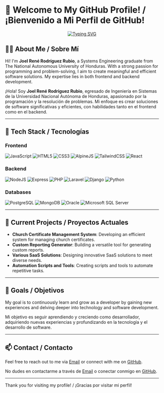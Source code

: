 # 🌟 Welcome to My GitHub Profile! / ¡Bienvenido a Mi Perfil de GitHub!


<div align="center">
    <a href="https://git.io/typing-svg"><img src="https://readme-typing-svg.demolab.com?font=Parkinsans&weight=700&size=40&duration=1740&pause=2000&center=true&vCenter=true&width=500&height=100&lines=Hi+there%2C+I'm+Joel!;Welcome+to+my+profile!;%C2%A1Hola+soy+Joel!;%C2%A1Bienvenido+a+mi+perfil!" alt="Typing SVG" /></a>
</div>

## 👨‍💻 About Me / Sobre Mí
Hi! I'm **Joel René Rodríguez Rubio**, a Systems Engineering graduate from The National Autonomous University of Honduras. With a strong passion for programming and problem-solving, I aim to create meaningful and efficient software solutions. My expertise lies in both frontend and backend development.

¡Hola! Soy **Joel René Rodríguez Rubio**, egresado de Ingeniería en Sistemas de la Universidad Nacional Autónoma de Honduras, apasionado por la programación y la resolución de problemas. Mi enfoque es crear soluciones de software significativas y eficientes, con habilidades tanto en el frontend como en el backend.

---

## 🚀 Tech Stack / Tecnologías
### Frontend
![JavaScript](https://img.shields.io/badge/-JavaScript-F7DF1E?style=flat-square&logo=javascript&logoColor=black)
![HTML5](https://img.shields.io/badge/-HTML5-E34F26?style=flat-square&logo=html5&logoColor=white)
![CSS3](https://img.shields.io/badge/-CSS3-1572B6?style=flat-square&logo=css3&logoColor=white)
![AlpineJS](https://img.shields.io/badge/-AlpineJS-8BC0D0?style=flat-square&logo=alpine.js&logoColor=white)
![TailwindCSS](https://img.shields.io/badge/-Tailwind%20CSS-38B2AC?style=flat-square&logo=tailwind-css&logoColor=white)
![React](https://img.shields.io/badge/-React-45b8d8?style=flat-square&logo=react&logoColor=white)

### Backend
![NodeJS](https://img.shields.io/badge/-Node.js-43853d?style=flat-square&logo=Node.js&logoColor=white)
![Express](https://img.shields.io/badge/-Express-000000?style=flat-square&logo=express&logoColor=white)
![PHP](https://img.shields.io/badge/-PHP-777BB4?style=flat-square&logo=php&logoColor=white)
![Laravel](https://img.shields.io/badge/-Laravel-FF2D20?style=flat-square&logo=laravel&logoColor=white)
![Django](https://img.shields.io/badge/-Django-092E20?style=flat-square&logo=django&logoColor=white)
![Python](https://img.shields.io/badge/-Python-3776AB?style=flat-square&logo=python&logoColor=white)

### Databases
![PostgreSQL](https://img.shields.io/badge/-PostgreSQL-336791?style=flat-square&logo=postgresql&logoColor=white)
![MongoDB](https://img.shields.io/badge/-MongoDB-13aa52?style=flat-square&logo=mongodb&logoColor=white)
![Oracle](https://img.shields.io/badge/-Oracle-F80000?style=flat-square&logo=oracle&logoColor=white)
![Microsoft SQL Server](https://img.shields.io/badge/-SQL%20Server-CC2927?style=flat-square&logo=microsoft-sql-server&logoColor=white)

---

## 🌟 Current Projects / Proyectos Actuales
- **Church Certificate Management System**: Developing an efficient system for managing church certificates.
- **Custom Reporting Generator**: Building a versatile tool for generating custom reports.
- **Various SaaS Solutions**: Designing innovative SaaS solutions to meet diverse needs.
- **Automation Scripts and Tools**: Creating scripts and tools to automate repetitive tasks.

---

## 🎯 Goals / Objetivos
My goal is to continuously learn and grow as a developer by gaining new experiences and delving deeper into technology and software development.

Mi objetivo es seguir aprendiendo y creciendo como desarrollador, adquiriendo nuevas experiencias y profundizando en la tecnología y el desarrollo de software.

---

## 📫 Contact / Contacto
Feel free to reach out to me via [Email](mailto:joelrenerodrigue2002@gmail.com) or connect with me on [GitHub](https://github.com/joelr-2002).

No dudes en contactarme a través de [Email](mailto:joelrenerodrigue2002@gmail.com) o conectar conmigo en [GitHub](https://github.com/joelr-2002).

---

Thank you for visiting my profile! / ¡Gracias por visitar mi perfil!
